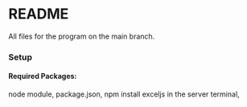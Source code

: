 # README
All files for the program on the main branch.

### Setup

#### Required Packages:
node module,
package.json,
npm install exceljs in the server terminal,
